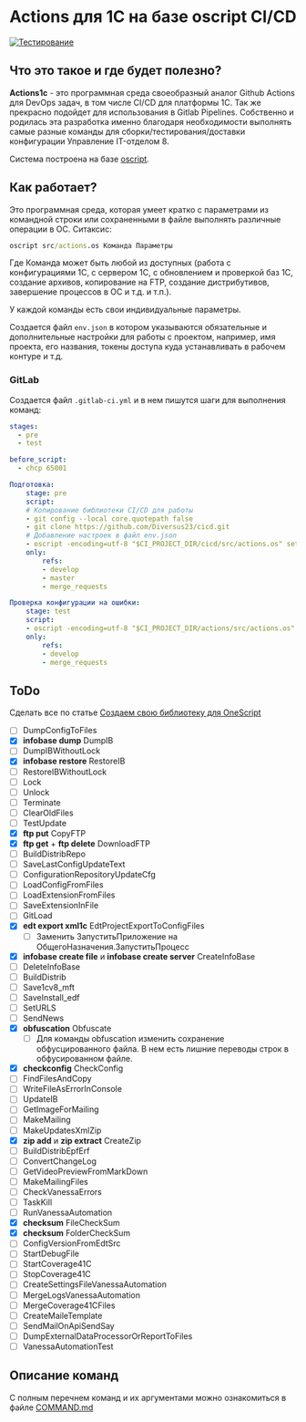 # Actions для 1C на базе oscript CI/CD

[![Тестирование](https://github.com/Diversus23/actions1c/actions/workflows/testing.yml/badge.svg)](https://github.com/Diversus23/actions1c/actions/workflows/testing.yml)

## Что это такое и где будет полезно?

**Actions1c** - это программная среда своеобразный аналог Github Actions для DevOps задач, в том числе CI/CD для платформы 1С. Так же прекрасно подойдет для использования в Gitlab Pipelines. Собственно и родилась эта разработка именно благодаря необходимости выполнять самые разные команды для сборки/тестирования/доставки конфигурации Управление IT-отделом 8.

Система построена на базе [oscript](https://oscript.io).

## Как работает?

Это программная среда, которая умеет кратко с параметрами из командной строки или сохраненными в файле выполнять различные операции в ОС. Ситаксис:

```cmd
oscript src/actions.os Команда Параметры
```

Где Команда может быть любой из доступных (работа с конфигурациями 1С, с сервером 1С, с обновлением и проверкой баз 1С, создание архивов, копирование на FTP, создание дистрибутивов, завершение процессов в ОС и т.д. и т.п.).

У каждой команды есть свои индивидуальные параметры.

Создается файл `env.json` в котором указываются обязательные и дополнительные настройки для работы с проектом, например, имя проекта, его названия, токены доступа куда устанавливать в рабочем контуре и т.д.

### GitLab

Создается файл `.gitlab-ci.yml` и в нем пишутся шаги для выполнения команд:

```yml
stages:
  - pre
  - test

before_script:
  - chcp 65001 

Подготовка:
    stage: pre
    script:
    # Копирование библиотеки CI/CD для работы
    - git config --local core.quotepath false
    - git clone https://github.com/Diversus23/cicd.git
    # Добавление настроек в файл env.json
    - oscript -encoding=utf-8 "$CI_PROJECT_DIR/cicd/src/actions.os" set -name "defailt.ibconnection" -value "/F /opt/1c/base"
    only:
        refs:
        - develop
        - master
        - merge_requests

Проверка конфигурации на ошибки:
    stage: test
    script:
    - oscript -encoding=utf-8 "$CI_PROJECT_DIR/actions/src/actions.os" checkconfig
    only:
        refs:
        - develop
        - merge_requests
```

## ToDo

Сделать все по статье [Создаем свою библиотеку для OneScript](https://infostart.ru/1c/articles/791568/)

- [ ] DumpConfigToFiles
- [X] **infobase dump** DumpIB
- [ ] DumpIBWithoutLock
- [X] **infobase restore** RestoreIB
- [ ] RestoreIBWithoutLock
- [ ] Lock
- [ ] Unlock
- [ ] Terminate
- [ ] ClearOldFiles
- [ ] TestUpdate
- [X] **ftp put** CopyFTP
- [X] **ftp get** + **ftp delete** DownloadFTP
- [ ] BuildDistribRepo
- [ ] SaveLastConfigUpdateText
- [ ] ConfigurationRepositoryUpdateCfg
- [ ] LoadConfigFromFiles
- [ ] LoadExtensionFromFiles
- [ ] SaveExtensionInFile
- [ ] GitLoad
- [X] **edt export xml1c** EdtProjectExportToConfigFiles
  - [ ] Заменить ЗапуститьПриложение на ОбщегоНазначения.ЗапуститьПроцесс
- [X] **infobase create file** и **infobase create server** CreateInfoBase
- [ ] DeleteInfoBase
- [ ] BuildDistrib
- [ ] Save1cv8_mft
- [ ] SaveInstall_edf
- [ ] SetURLS
- [ ] SendNews
- [X] **obfuscation** Obfuscate
  - [ ] Для команды obfuscation изменить сохранение обфусцированного файла. В нем есть лишние переводы строк в обфусированном файле.
- [X] **checkconfig** CheckConfig
- [ ] FindFilesAndCopy
- [ ] WriteFileAsErrorInConsole
- [ ] UpdateIB
- [ ] GetImageForMailing
- [ ] MakeMailing
- [ ] MakeUpdatesXmlZip
- [X] **zip add** и **zip extract** CreateZip
- [ ] BuildDistribEpfErf
- [ ] ConvertChangeLog
- [ ] GetVideoPreviewFromMarkDown
- [ ] MakeMailingFiles
- [ ] CheckVanessaErrors
- [ ] TaskKill
- [ ] RunVanessaAutomation
- [X] **checksum** FileCheckSum
- [X] **checksum** FolderCheckSum
- [ ] ConfigVersionFromEdtSrc
- [ ] StartDebugFile
- [ ] StartCoverage41C
- [ ] StopCoverage41C
- [ ] CreateSettingsFileVanessaAutomation
- [ ] MergeLogsVanessaAutomation
- [ ] MergeCoverage41CFiles
- [ ] CreateMaileTemplate
- [ ] SendMailOnApiSendSay
- [ ] DumpExternalDataProcessorOrReportToFiles
- [ ] VanessaAutomationTest

## Описание команд

С полным перечнем команд и их аргументами можно ознакомиться в файле [COMMAND.md](docs/COMMAND.md)
